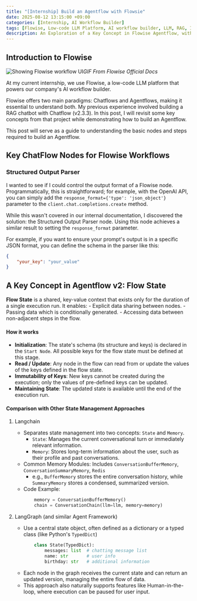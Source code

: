 ```yaml
---
title: "[Internship] Build an Agentflow with Flowsie"
date: 2025-08-12 13:15:00 +09:00
categories: [Internship, AI Workflow Builder]
tags: [Flowise, Low-code LLM Platform, AI workflow builder, LLM, RAG, Internship]     # TAG names should always be lowercase
description: An Exploration of a Key Concept in Flowise Agentflow, with a Comparison to LangChain and LangGraph.
---
```


## Introduction to Flowise
![Showing Flowise workflow UI](https://docs.flowiseai.com/~gitbook/image?url=https%3A%2F%2F823733684-files.gitbook.io%2F%7E%2Ffiles%2Fv0%2Fb%2Fgitbook-x-prod.appspot.com%2Fo%2Fspaces%252F00tYLwhz5RyR7fJEhrWy%252Fuploads%252FK5NWsHkLAelZq9sBlY8x%252FFlowiseIntro.gif%3Falt%3Dmedia%26token%3Dea75ba7b-32fa-447d-8872-41fe5578fe1f&width=400&dpr=3&quality=100&sign=35a65986&sv=2)_GIF From Flowise Official Docs_

At my current internship, we use Flowise, a low-code LLM platform that powers our company's AI workflow builder.

Flowise offers two main paradigms: Chatflows and Agentflows, making it essential to understand both. My previous experience involved building a RAG chatbot with Chatflow (v2.3.3). In this post, I will revisit some key concepts from that project while demonstrating how to build an Agentflow.

This post will serve as a guide to understanding the basic nodes and steps required to build an Agentflow.

## Key ChatFlow Nodes for Flowise Workflows
### Structured Output Parser
I wanted to see if I could control the output format of a Flowise node. Programmatically, this is straightforward; for example, with the OpenAI API, you can simply add the `response_format={'type': 'json_object'}` parameter to the `client.chat.completions.create` method.

While this wasn't covered in our internal documentation, I discovered the solution: the Structured Output Parser node. Using this node achieves a similar result to setting the `response_format` parameter.

For example, if you want to ensure your prompt's output is in a specific JSON format, you can define the schema in the parser like this:

```json
{
    "your_key": "your_value"
}
```
## A Key Concept in Agentflow v2: Flow State
**Flow State** is a shared, key-value context that exists only for the duration of a single execution run.
It enables:
    - Explicit data sharing between nodes.
    - Passing data which is conditionally generated.
    - Accessing data between non-adjacent steps in the flow.

#### How it works
- **Initialization**: The state's schema (its structure and keys) is declared in the `Start Node`. All possible keys for the flow state must be defined at this stage.
- **Read / Update**: Any node in the flow can read from or update the values of the keys defined in the flow state.
- **Immutability of Keys**: New keys cannot be created during the execution; only the values of pre-defined keys can be updated.
- **Maintaining State**: The updated state is available until the end of the execution run.

#### Comparison with Other State Management Approaches
1. Langchain
    - Separates state management into two concepts: `State` and `Memory`.
        - `State`: Manages the current conversational turn or immediately relevant information.
        - `Memory`: Stores long-term information about the user, such as their profile and past conversations.
    - Common Memory Modules: Includes `ConversationBufferMemory`, `ConversationSummaryMemory`, `Redis`
        - e.g., `BufferMemory` stores the entire conversation history, while `SummaryMemory` stores a condensed, summarized version.
    - Code Example:
        ```python
            memory = ConversationBufferMemory()
            chain = ConversationChain(llm=llm, memory=memory)
        ```

2. LangGraph (and similar Agent Framework)
    - Use a central state object, often defined as a dictionary or a typed class (like Python's `TypedDict`)
        ```python
            class State(TypedDict):
                messages: list  # chatting message list
                name: str       # user info
                birthday: str   # additional information
        ```
    - Each node in the graph receives the current state and can return an updated version, managing the entire flow of data.
    - This approach also naturally supports features like Human-in-the-loop, where execution can be paused for user input.


